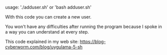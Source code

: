usage: './adduser.sh' or 'bash adduser.sh'

With this code you can create a new user.

You won't have any difficulties after running the program because I spoke in a way you can understand at every step.

This code explained in my web site: https://blog-cyberworm.com/blog/uygulama-5-sh
